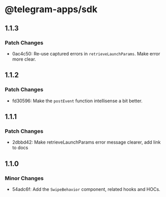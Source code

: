 # @telegram-apps/sdk

## 1.1.3

### Patch Changes

- 0ac4c50: Re-use captured errors in `retrieveLaunchParams`. Make error more clear.

## 1.1.2

### Patch Changes

- fd30596: Make the `postEvent` function intellisense a bit better.

## 1.1.1

### Patch Changes

- 2dbbd42: Make retrieveLaunchParams error message clearer, add link to docs

## 1.1.0

### Minor Changes

- 54adc6f: Add the `SwipeBehavior` component, related hooks and HOCs.
